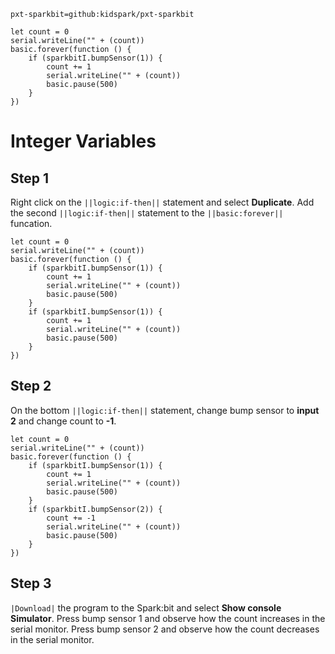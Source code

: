 ```package
pxt-sparkbit=github:kidspark/pxt-sparkbit
```

```template
let count = 0
serial.writeLine("" + (count))
basic.forever(function () {
    if (sparkbitI.bumpSensor(1)) {
        count += 1
        serial.writeLine("" + (count))
        basic.pause(500)
    }
})
```

# Integer Variables

## Step 1

Right click on the ``||logic:if-then||`` statement and select **Duplicate**. Add the second ``||logic:if-then||`` statement to the ``||basic:forever||`` funcation.

```blocks
let count = 0
serial.writeLine("" + (count))
basic.forever(function () {
    if (sparkbitI.bumpSensor(1)) {
        count += 1
        serial.writeLine("" + (count))
        basic.pause(500)
    }
    if (sparkbitI.bumpSensor(1)) {
        count += 1
        serial.writeLine("" + (count))
        basic.pause(500)
    }
})
```

## Step 2

On the bottom ``||logic:if-then||`` statement, change bump sensor to **input 2** and change count to **-1**.

```blocks
let count = 0
serial.writeLine("" + (count))
basic.forever(function () {
    if (sparkbitI.bumpSensor(1)) {
        count += 1
        serial.writeLine("" + (count))
        basic.pause(500)
    }
    if (sparkbitI.bumpSensor(2)) {
        count += -1
        serial.writeLine("" + (count))
        basic.pause(500)
    }
})
```

## Step 3

``|Download|`` the program to the Spark:bit and select **Show console Simulator**. Press bump sensor 1 and observe how the count increases in the serial monitor. Press bump sensor 2 and observe how the count decreases in the serial monitor.